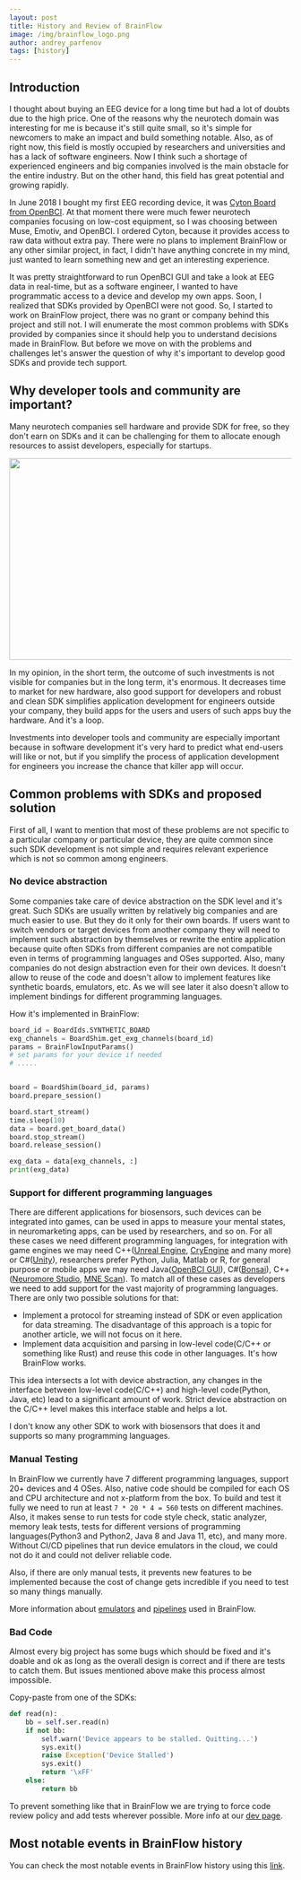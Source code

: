 ```yaml
---
layout: post
title: History and Review of BrainFlow
image: /img/brainflow_logo.png
author: andrey_parfenov
tags: [history]
---
```



## Introduction

I thought about buying an EEG device for a long time but had a lot of doubts due to the high price. One of the reasons why the neurotech domain was interesting for me is because it's still quite small, so it's simple for newcomers to make an impact and build something notable. Also, as of right now, this field is mostly occupied by researchers and universities and has a lack of software engineers. Now I think such a shortage of experienced engineers and big companies involved is the main obstacle for the entire industry. But on the other hand, this field has great potential and growing rapidly.

In June 2018 I bought my first EEG recording device, it was [Cyton Board from OpenBCI](https://shop.openbci.com/products/cyton-biosensing-board-8-channel). At that moment there were much fewer neurotech companies focusing on low-cost equipment, so I was choosing between Muse, Emotiv, and OpenBCI. I ordered Cyton, because it provides access to raw data without extra pay. There were no plans to implement BrainFlow or any other similar project, in fact, I didn't have anything concrete in my mind, just wanted to learn something new and get an interesting experience.

It was pretty straightforward to run OpenBCI GUI and take a look at EEG data in real-time, but as a software engineer, I wanted to have programmatic access to a device and develop my own apps. Soon, I realized that SDKs provided by OpenBCI were not good. So, I started to work on BrainFlow project, there was no grant or company behind this project and still not. I will enumerate the most common problems with SDKs provided by companies since it should help you to understand decisions made in BrainFlow. But before we move on with the problems and challenges let's answer the question of why it's important to develop good SDKs and provide tech support.

## Why developer tools and community are important?

Many neurotech companies sell hardware and provide SDK for free, so they don't earn on SDKs and it can be challenging for them to allocate enough resources to assist developers, especially for startups.

<div style="text-align: center">
    <img width="640" height="360" src="https://live.staticflickr.com/65535/51350872545_106790bb63_z.jpg">
</div>

In my opinion, in the short term, the outcome of such investments is not visible for companies but in the long term, it's enormous. It decreases time to market for new hardware, also good support for developers and robust and clean SDK simplifies application development for engineers outside your company, they build apps for the users and users of such apps buy the hardware. And it's a loop.

Investments into developer tools and community are especially important because in software development it's very hard to predict what end-users will like or not, but if you simplify the process of application development for engineers you increase the chance that killer app will occur. 

## Common problems with SDKs and proposed solution

First of all, I want to mention that most of these problems are not specific to a particular company or particular device, they are quite common since such SDK development is not simple and requires relevant experience which is not so common among engineers.

### No device abstraction

Some companies take care of device abstraction on the SDK level and it's great. Such SDKs are usually written by relatively big companies and are much easier to use. But they do it only for their own boards. If users want to switch vendors or target devices from another company they will need to implement such abstraction by themselves or rewrite the entire application because quite often SDKs from different companies are not compatible even in terms of programming languages and OSes supported. Also, many companies do not design abstraction even for their own devices. It doesn't allow to reuse of the code and doesn't allow to implement features like synthetic boards, emulators, etc. As we will see later it also doesn't allow to implement bindings for different programming languages.

How it's implemented in BrainFlow:

```python
board_id = BoardIds.SYNTHETIC_BOARD
exg_channels = BoardShim.get_exg_channels(board_id)
params = BrainFlowInputParams()
# set params for your device if needed
# .....


board = BoardShim(board_id, params)
board.prepare_session()

board.start_stream()
time.sleep(10)
data = board.get_board_data()
board.stop_stream()
board.release_session()

exg_data = data[exg_channels, :]
print(exg_data)
```

### Support for different programming languages

There are different applications for biosensors, such devices can be integrated into games, can be used in apps to measure your mental states, in neuromarketing apps, can be used by researchers, and so on. For all these cases we need different programming languages, for integration with game engines we may need C++([Unreal Engine](https://brainflow.readthedocs.io/en/stable/GameEngines.html#unreal-engine), [CryEngine](https://brainflow.readthedocs.io/en/stable/GameEngines.html#cryengine) and many more) or C#([Unity](https://brainflow.readthedocs.io/en/stable/GameEngines.html#unity)), researchers prefer Python, Julia, Matlab or R, for general purpose or mobile apps we may need Java([OpenBCI GUI](https://github.com/OpenBCI/OpenBCI_GUI)), C#([Bonsai](https://bonsai-rx.org/)), C++([Neuromore Studio](https://github.com/neuromore/studio), [MNE Scan](https://github.com/mne-tools/mne-cpp)). To match all of these cases as developers we need to add support for the vast majority of programming languages. There are only two possible solutions for that:

* Implement a protocol for streaming instead of SDK or even application for data streaming. The disadvantage of this approach is a topic for another article, we will not focus on it here.
* Implement data acquisition and parsing in low-level code(C/C++ or something like Rust) and reuse this code in other languages. It's how BrainFlow works.

This idea intersects a lot with device abstraction, any changes in the interface between low-level code(C/C++) and high-level code(Python, Java, etc) lead to a significant amount of work. Strict device abstraction on the C/C++ level makes this interface stable and helps a lot.

I don't know any other SDK to work with biosensors that does it and supports so many programming languages.

### Manual Testing

In BrainFlow we currently have 7 different programming languages, support 20+ devices and 4 OSes. Also, native code should be compiled for each OS and CPU architecture and not x-platform from the box. To build and test it fully we need to run at least `7 * 20 * 4 = 560` tests on different machines. Also, it makes sense to run tests for code style check, static analyzer, memory leak tests, tests for different versions of programming languages(Python3 and Python2, Java 8 and Java 11, etc), and many more. Without CI/CD pipelines that run device emulators in the cloud, we could not do it and could not deliver reliable code.

Also, if there are only manual tests, it prevents new features to be implemented because the cost of change gets incredible if you need to test so many things manually.

More information about [emulators](https://brainflow.readthedocs.io/en/stable/BrainFlowDev.html#brainflow-emulator) and [pipelines](https://github.com/brainflow-dev/brainflow/actions) used in BrainFlow. 

### Bad Code

Almost every big project has some bugs which should be fixed and it's doable and ok as long as the overall design is correct and if there are tests to catch them. But issues mentioned above make this process almost impossible.

Copy-paste from one of the SDKs:

```python
def read(n):
    bb = self.ser.read(n)
    if not bb:
        self.warn('Device appears to be stalled. Quitting...')
        sys.exit()
        raise Exception('Device Stalled')
        sys.exit()
        return '\xFF'
    else:
        return bb

```

To prevent something like that in BrainFlow we are trying to force code review policy and add tests wherever possible. More info at our [dev page](https://brainflow.readthedocs.io/en/stable/BrainFlowDev.html#).

## Most notable events in BrainFlow history

You can check the most notable events in BrainFlow history using this [link](https://brainflow.org/tags/#history).
